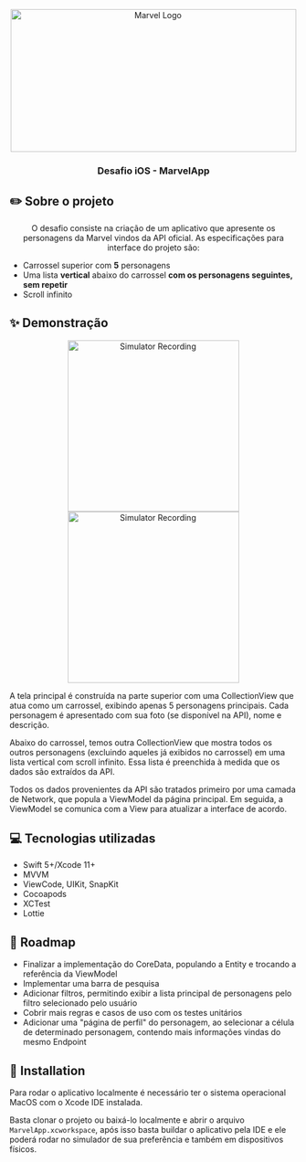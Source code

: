 
<!-- Header-->
<p align="center">
<img src="https://cdn.marvel.com/content/1x/marvellogo_0.jpg" alt="Marvel Logo" width="500" height="250">
</p>
<h3 align="center">Desafio iOS - MarvelApp </h3>

## ✏️ Sobre o projeto
<p align="center">
O desafio consiste na criação de um aplicativo que apresente os personagens da Marvel vindos da API oficial. As especificações para interface do projeto são: 

* Carrossel superior com ****5**** personagens
* Uma lista ****vertical**** abaixo do carrossel ****com os personagens seguintes, sem repetir****
* Scroll infinito
</p>

## ✨ Demonstração

<p align="center">
  
<img src="/gif1.gif" alt="Simulator Recording" width="300">
  
<img src="/gif2.gif" alt="Simulator Recording" width="300">
  
</p>

A tela principal é construída na parte superior com uma CollectionView que atua como um carrossel, exibindo apenas 5 personagens principais. Cada personagem é apresentado com sua foto (se disponível na API), nome e descrição.

Abaixo do carrossel, temos outra CollectionView que mostra todos os outros personagens (excluindo aqueles já exibidos no carrossel) em uma lista vertical com scroll infinito. Essa lista é preenchida à medida que os dados são extraídos da API.

Todos os dados provenientes da API são tratados primeiro por uma camada de Network, que popula a ViewModel da página principal. Em seguida, a ViewModel se comunica com a View para atualizar a interface de acordo.



## 💻 Tecnologias utilizadas

* Swift 5+/Xcode 11+
* MVVM
* ViewCode, UIKit, SnapKit
* Cocoapods
* XCTest
* Lottie

 
## 🏹 Roadmap

*  Finalizar a implementação do CoreData, populando a Entity e trocando a referência da ViewModel
*  Implementar uma barra de pesquisa
*  Adicionar filtros, permitindo exibir a lista principal de personagens pelo filtro selecionado pelo usuário
*  Cobrir mais regras e casos de uso com os testes unitários
* Adicionar uma "página de perfil" do personagem, ao selecionar a célula de determinado personagem, contendo mais informações vindas do mesmo Endpoint


## 🧩 Installation

<p>

Para rodar o aplicativo localmente é necessário ter o sistema operacional MacOS com o Xcode IDE instalada.

Basta clonar o projeto ou baixá-lo localmente e abrir o arquivo `MarvelApp.xcworkspace`, após isso basta buildar o aplicativo pela IDE e ele poderá rodar no simulador de sua preferência e também em dispositivos físicos. 
</p>
